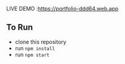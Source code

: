 LIVE DEMO :https://portfolio-ddd64.web.app


## To Run

- clone this repository
- run `npm install`
- run `npm start`
